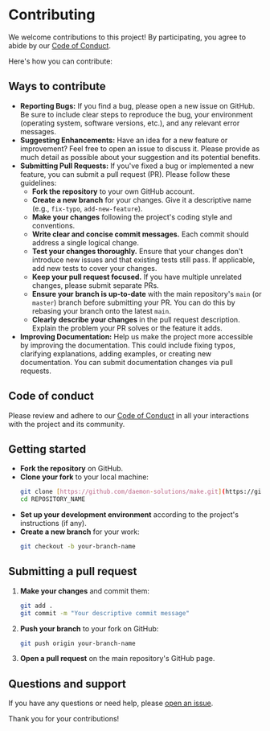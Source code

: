 # Contributing

We welcome contributions to this project! By participating, you agree to abide by our [Code of Conduct](./CODE_OF_CONDUCT.md).

Here's how you can contribute:

## Ways to contribute

- **Reporting Bugs:** If you find a bug, please open a new issue on GitHub. Be sure to include clear steps to reproduce the bug, your environment (operating system, software versions, etc.), and any relevant error messages.
- **Suggesting Enhancements:** Have an idea for a new feature or improvement? Feel free to open an issue to discuss it. Please provide as much detail as possible about your suggestion and its potential benefits.
- **Submitting Pull Requests:** If you've fixed a bug or implemented a new feature, you can submit a pull request (PR). Please follow these guidelines:
  - **Fork the repository** to your own GitHub account.
  - **Create a new branch** for your changes. Give it a descriptive name (e.g., `fix-typo`, `add-new-feature`).
  - **Make your changes** following the project's coding style and conventions.
  - **Write clear and concise commit messages.** Each commit should address a single logical change.
  - **Test your changes thoroughly.** Ensure that your changes don't introduce new issues and that existing tests still pass. If applicable, add new tests to cover your changes.
  - **Keep your pull request focused.** If you have multiple unrelated changes, please submit separate PRs.
  - **Ensure your branch is up-to-date** with the main repository's `main` (or `master`) branch before submitting your PR. You can do this by rebasing your branch onto the latest `main`.
  - **Clearly describe your changes** in the pull request description. Explain the problem your PR solves or the feature it adds.
- **Improving Documentation:** Help us make the project more accessible by improving the documentation. This could include fixing typos, clarifying explanations, adding examples, or creating new documentation. You can submit documentation changes via pull requests.

## Code of conduct

Please review and adhere to our [Code of Conduct](./CODE_OF_CONDUCT.md) in all your interactions with the project and its community.

## Getting started

- **Fork the repository** on GitHub.
- **Clone your fork** to your local machine:
  ```bash
  git clone [https://github.com/daemon-solutions/make.git](https://github.com/daemon-solutions/make.git)
  cd REPOSITORY_NAME
  ```
- **Set up your development environment** according to the project's instructions (if any).
- **Create a new branch** for your work:
  ```bash
  git checkout -b your-branch-name
  ```

## Submitting a pull request

1. **Make your changes** and commit them:
   ```bash
   git add .
   git commit -m "Your descriptive commit message"
   ```
2. **Push your branch** to your fork on GitHub:
   ```bash
   git push origin your-branch-name
   ```
3. **Open a pull request** on the main repository's GitHub page.

## Questions and support

If you have any questions or need help, please [open an issue](https://github.com/daemon-solutions/make/issues).

Thank you for your contributions!
